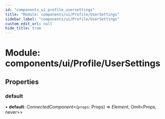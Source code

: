 ```yaml
---
id: "components_ui_profile_usersettings"
title: "Module: components/ui/Profile/UserSettings"
sidebar_label: "components/ui/Profile/UserSettings"
custom_edit_url: null
hide_title: true
---
```


# Module: components/ui/Profile/UserSettings

## Properties

### default

• **default**: *ConnectedComponent*<(`props`: Props) => *Element*, Omit<Props, never\>\>
